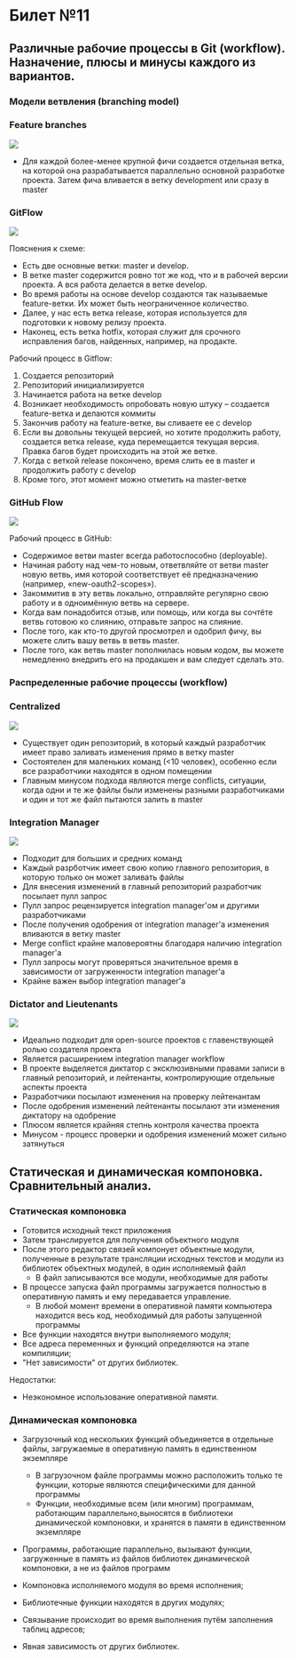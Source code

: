 # Билет №11
## Различные рабочие процессы в Git (workflow). Назначение, плюсы и минусы каждого из вариантов.
###  Модели ветвления (branching model)

### Feature branches

![](./pictures/topic-branches-1.png)

* Для каждой более-менее крупной фичи создается отдельная ветка, на которой она разрабатывается параллельно основной разработке проекта. Затем фича вливается в ветку development или сразу в master

### GitFlow

![](./pictures/git-flow-updated.png)

Пояснения к схеме:

* Есть две основные ветки: master и develop.
* В ветке master содержится ровно тот же код, что и в рабочей версии проекта. А вся работа делается в ветке develop.
* Во время работы на основе develop создаются так называемые feature-ветки. Их может быть неограниченное количество.
* Далее, у нас есть ветка release, которая используется для подготовки к новому релизу проекта.
* Наконец, есть ветка hotfix, которая служит для срочного исправления багов, найденных, например, на продакте.

Рабочий процесс в Gitflow:

1. Создается репозиторий
2. Репозиторий инициализируется
3. Начинается работа на ветке develop
4. Возникает необходимость опробовать новую штуку – создается feature-ветка и делаются коммиты
5. Закончив работу на feature-ветке, вы сливаете ее с develop
6. Если вы довольны текущей версией, но хотите продолжить работу, создается ветка release, куда перемещается текущая версия. Правка багов будет происходить на этой же ветке.
7. Когда с веткой release покончено, время слить ее в master и продолжить работу с develop
8. Кроме того, этот момент можно отметить на master-ветке

### GitHub Flow

![](./pictures/github-flow.png)

Рабочий процесс в GitHub:

* Содержимое ветви master всегда работоспособно (deployable).
* Начиная работу над чем-то новым, ответвляйте от ветви master новую ветвь, имя которой соответствует её предназначению (например, «new-oauth2-scopes»).
* Закоммитив в эту ветвь локально, отправляйте регулярно свою работу и в одноимённую ветвь на сервере.
* Когда вам понадобится отзыв, или помощь, или когда вы сочтёте ветвь готовою ко слиянию, отправьте запрос на слияние.
* После того, как кто-то другой просмотрел и одобрил фичу, вы можете слить вашу ветвь в ветвь master.
* После того, как ветвь master пополнилась новым кодом, вы можете немедленно внедрить его на продакшен и вам следует сделать это.

### Распределенные рабочие процессы (workflow)

### Centralized
![](./pictures/centralized-workflow.png)

* Существует один репозиторий, в который каждый разработчик имеет право заливать изменения прямо в ветку master
* Состоятелен для маленьких команд (<10 человек), особенно если все разработчики находятся в одном помещении
* Главным минусом подхода являются merge conflicts, ситуации, когда одни и те же файлы были изменены разными разработчиками и один и тот же файл пытаются залить в master

### Integration Manager
![](./pictures/integration-manager-workflow.png)

* Подходит для больших и средних команд
* Каждый разрботчик имеет свою копию главного репозитория, в которую только он может заливать файлы
* Для внесения изменений в главный репозиторий разработчик посылает пулл запрос
* Пулл запрос рецензируется integration manager'ом и другими разработчиками
* После получения одобрения от integration manager'а изменения вливаются в ветку master
* Merge conflict крайне маловероятны благодаря наличию integration manager'а
* Пулл запросы могут проверяться значительное время в зависимости от загруженности integration manager'а
* Крайне важен выбор integration manager'а 

### Dictator and Lieutenants
![](./pictures/dictator-and-lieutenants-orkflow.png)

* Идеально подходит для open-source проектов с главенствующей ролью создателя проекта
* Является расширением integration manager workflow
* В проекте выделяется диктатор с эксклюзивными правами записи в главный репозиторий, и лейтенанты, контролирующие отдельные аспекты проекта
* Разработчики посылают изменения на проверку лейтенантам
* После одобрения изменений лейтенанты посылают эти изменения диктатору на одобрение
* Плюсом является крайняя степнь контроля качества проекта
* Минусом - процесс проверки и одобрения изменений может сильно затянуться


## Статическая и динамическая компоновка. Сравнительный анализ.
### Статическая компоновка

* Готовится исходный текст приложения
* Затем транслируется для получения объектного модуля
* После этого редактор связей компонует объектные модули, полученные в результате трансляции исходных текстов и модули из библиотек объектных модулей, в один исполняемый файл
    * В файл записываются все модули, необходимые для работы
* В процессе запуска файл программы загружается полностью в оперативную память и ему передавается управление.
    * В любой момент времени в оперативной памяти компьютера находится весь код, необходимый для работы запущенной программы
* Все функции находятся внутри выполняемого модуля;
* Все адреса переменных и функций определяются на этапе компиляции;
* "Нет зависимости" от других библиотек.

Недостатки:

* Неэкономное использование оперативной памяти.

### Динамическая компоновка

* Загрузочный код нескольких функций объединяется в отдельные файлы, загружаемые в оперативную память в единственном экземпляре
    * В загрузочном файле программы можно расположить только те функции, которые являются специфическими для данной программы
    * Функции, необходимые всем (или многим) программам, работающим параллельно,выносятся в библиотеки динамической компоновки, и хранятся в памяти в единственном экземпляре
* Программы, работающие параллельно, вызывают функции, загруженные в память из файлов библиотек динамической компоновки, а не из файлов программ

* Компоновка исполняемого модуля во время исполнения;
* Библиотечные функции находятся в других модулях;
* Связывание происходит во время выполнения путём заполнения таблиц адресов;
* Явная зависимость от других библиотек.
